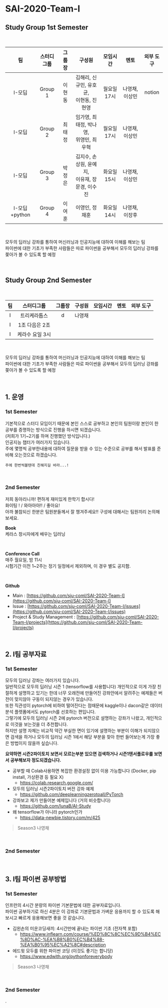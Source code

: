 # SAI-2020-Team-I

## Study Group 1st Semester

<br>

|    팀    | 스터디그룹 | 그룹장 | 구성원 | 모임시간 |   멘토  | 외부 도구 |
|:--------:|:---------:|:------:|:------:|:--------:|:------:|:---------:|
| I-모딥   |   Group 1 |  이현동 |  김해리, 신규민, 유호균,<br>이현동, 진현영   |  월요일 17시    | 나영채, 이상민 | notion |
| I-모딥   |   Group 2 |  최태정 |  임가영, 최태정, 박나영,<br>위영민, 최우혁   |  월요일 17시    | 나영채, 이상민 | |
| I-모딥   |   Group 3 |  박정은 |  김지수, 손상원, 윤예지,<br>이유재, 장문경, 이수진 |  화요일 15시 | 나영채,이상민  | |
| I-모딥+python |   Group 4 |   이여훈 |  이영인, 정재훈   |  화요일 14시    | 나영채, 이장후 | |

<br>

모두의 딥러닝 강좌를 통하여 머신러닝과 인공지능에 대하여 이해를 해보는 팀  
파이썬에 대한 기초가 부족한 사람들은 따로 파이썬을 공부해서 모두의 딥러닝 강좌를 쫒아가 볼 수 있도록 할 예정  
  
<br>

## Study Group 2nd Semester

<br>

|    팀    | 스터디그룹 | 그룹장 | 구성원 | 모임시간 |   멘토  | 외부 도구 |
|:--------:|:---------:|:------:|:------:|:--------:|:------:|:---------:|
| I   | 트리케라톱스 | d  | 나영채  |        |          |  |
| I   | 1조 다음은 2조 |    |    |        |          |  |
| I   | 케라수 요일 3시 |    |    |        |          |  |

<br>

모두의 딥러닝 강좌를 통하여 머신러닝과 인공지능에 대하여 이해를 해보는 팀  
파이썬에 대한 기초가 부족한 사람들은 따로 파이썬을 공부해서 모두의 딥러닝 강좌를 쫒아가 볼 수 있도록 할 예정  
  
<br>
  
## 1. 운영

### 1st Semester
기본적으로 스터디 모임이기 때문에 본인 스스로 공부하고 본인의 팀원이랑 본인이 한 공부를 증명하는 방식으로 진행을 하시면 되겠습니다.  
(저희가 1기~2기를 하며 진행했던 방식입니다.)  
인공지능 챕터가 여러가지 있습니다.  
주에 몇명씩 공부한내용에 대하여 질문을 받을 수 있는 수준으로 공부를 해서 발표를 준비해 오는것으로 하겠습니다.  

```
주에 한번씩볼텐데 친해지길 바라...!
```

<br>

### 2nd Semester
저희 동아리니까! 편하게 재미있게 한학기 합시다! <br>
화이팅 ! / 와아아아!! / 좋아요! <br>
아까 불참되신 한분은 팀원분들께서 잘 챙겨주세요!! 구성에 대해서는 팀원끼리 논의해 보세요. <br>

**Book** <br>
케라스 창시자에게 배우는 딥러닝

<br>

**Conference Call** <br>
매주 월요일, 밤 11시 <br>
시험기간 이전 1~2주는 정기 일정에서 제외하며, 이 경우 별도 공지함.

<br>

**Github** <br>
- Main : [https://github.com/sju-coml/SAI-2020-Team-I](https://github.com/sju-coml/SAI-2020-Team-I)
- Issue : [https://github.com/sju-coml/SAI-2020-Team-I/issues](https://github.com/sju-coml/SAI-2020-Team-I/issues)
- Project & Study Management : [https://github.com/sju-coml/SAI-2020-Team-I/projects](https://github.com/sju-coml/SAI-2020-Team-I/projects)

<br>  
  
## 2. I팀 공부자료

### 1st Semester
모두의 딥러닝 강좌는 여러가지 있습니다.  
일반적으로 모두의 딥러닝 시즌 1 (tensorflow를 사용합니다) 개인적으로 이게 가장 친절하게 설명하고 있기는 한데 너무 오래전에 만들어진 강좌안에서 알려주는 예제들은 버전이 맞지않아 구동이 되지않는 경우가 있습니다.  
또한 직관성이 pytorch에 비하여 떨어진다는 점때문에 kaggle이나 dacon같은 데이터분석 플렛폼에서도 pytorch를 선호하는 편입니다.  
그렇기에 모두의 딥러닝 시즌 2에 pytorch 버전으로 설명하는 강좌가 나왔고, 개인적으로 이것을 보는것을 더 추천합니다.  
하지만 설명 자체는 비교적 약간 부실한 면이 있기에 설명하는 부분이 이해가 되지않으면 검색을 하거나 모두의 딥러닝 시즌 1에서 해당 부분을 찾아 한번 들어보는게 가장 좋은 방법이지 않을까 싶습니다. 
<br>

**요약하면 시즌2파이토치 보면서 모르는부분 있으면 검색하거나 시즌1텐서플로우를 보면서 공부해보자 정도되겠습니다.**

- 공부할 때 Colab사용하면 복잡한 환경설정 없이 이용 가능합니다 (Docker, pip install, 가상환경 등 필요 X) 
  - https://colab.research.google.com/
- 모두의 딥러닝 시즌2파이토치 버전 강좌 예제 
  - https://github.com/deeplearningzerotoall/PyTorch
- 강좌보고 제가 만들어본 예제입니다 (거의 비슷합니다) 
  - https://github.com/lunaB/AI-Study
- 왜 tensorflow가 아니라 pytorch인가
  - https://data-newbie.tistory.com/m/425
> Season3 나영채
<br>

### 2nd Semester

<br>  

## 3. I팀 파이썬 공부방법

### 1st Semester
인프런의 4시간 분량의 파이썬 기본문법에 대한 공부자료입니다.  
파이썬 공부하기로 하신 4분은 이 강좌로 기본문법과 가벼운 응용까지 할 수 있도록 해보시고 빠르게 응용해보면 좋을 것 같습니다.  
- 김왼손의 미운코딩새끼: 4시간만에 끝내는 파이썬 기초 (전자책 포함) 
  - https://www.inflearn.com/course/%ED%8C%8C%EC%9D%B4%EC%8D%AC-%EA%B8%B0%EC%B4%88-%EA%B0%95%EC%A2%8C#description
- 에드윗 모두를 위한 파이썬 코딩 (이것도 좋기는 합니당)
  - https://www.edwith.org/pythonforeverybody
> Season3 나영채

<br>

### 2nd Semester

.
<br>  
